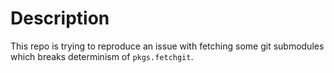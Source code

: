 # Description

This repo is trying to reproduce an issue with fetching some git submodules which breaks determinism of `pkgs.fetchgit`.
